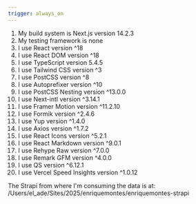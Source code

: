 ```yaml
---
trigger: always_on
---
```



1. My build system is Next.js version 14.2.3
2. My testing framework is none
3. I use React version ^18
4. I use React DOM version ^18
5. I use TypeScript version 5.4.5
6. I use Tailwind CSS version ^3
7. I use PostCSS version ^8
8. I use Autoprefixer version ^10
9. I use PostCSS Nesting version ^13.0.0
10. I use Next-intl version ^3.14.1
11. I use Framer Motion version ^11.2.10
12. I use Formik version ^2.4.6
13. I use Yup version ^1.4.0
14. I use Axios version ^1.7.2
15. I use React Icons version ^5.2.1
16. I use React Markdown version ^9.0.1
17. I use Rehype Raw version ^7.0.0
18. I use Remark GFM version ^4.0.0
19. I use QS version ^6.12.1
20. I use Vercel Speed Insights version ^1.0.12

The Strapi from where I'm consuming the data is at:
/Users/el_ade/Sites/2025/enriquemontes/enriquemontes-strapi 


